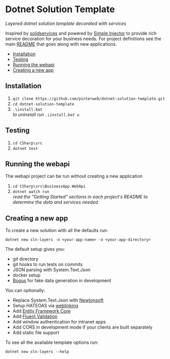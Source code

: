 # Dotnet Solution Template
_Layered dotnet solution template decorated with services_

Inspired by [solidservices](https://github.com/dotnetjunkie/solidservices) and
powered by [Simple Injector](https://github.com/simpleinjector/SimpleInjector) to provide rich
service decoration for your business needs. For project definitions see the main
[README](/CSharp) that goes along with new applications.

- [Installation](#installation)
- [Testing](#testing)
- [Running the webapi](#running-the-webapi)
- [Creating a new app](#creating-a-new-app)

## Installation

1. `git clone https://github.com/pinterweb/dotnet-solution-template.git`
2. `cd dotnet-solution-template`
3. `.\install.bat`\
   _to uninstall run `.\install.bat u`_

## Testing

1. `cd CSharp\src`
2. `dotnet test`

## Running the webapi

The webapi project can be run without creating a new application

1. `cd CSharp\src\BusinessApp.WebApi`
2. `dotnet watch run`\
   _read the "Getting Started" sections in each project's README to determine the data_
   _and services needed_

## Creating a new app

To create a new solution with all the defaults run:

```
dotnet new sln-layers -n <your-app-name> -o <your-app-directory>
```

The default setup gives you:
- git directory
- git hooks to run tests on commits
- JSON parsing with System.Text.Json
- docker setup
- [Bogus](https://github.com/bchavez/Bogus) for fake data generation in development

You can optionally:
- Replace System.Text.Json with [Newtonsoft](https://github.com/JamesNK/Newtonsoft.Json)
- Setup HATEOAS via [weblinking](https://tools.ietf.org/html/rfc8288)
- Add [Entity Framework Core](https://github.com/dotnet/efcore)
- Add [Fluent Validation](https://github.com/FluentValidation/FluentValidation)
- Add window authentication for intranet apps
- Add CORS in development mode if your clients are built separately
- Add static file support

To see all the available template options run:

```
dotnet new sln-layers --help
```
